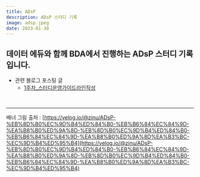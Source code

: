 ```yaml
---
title: ADsP
description: ADsP 스터디 기록 
image: adsp.jpeg
date: 2023-01-30
---
```

## 데이터 에듀와 함께 BDA에서 진행하는 ADsP 스터디 기록입니다.
- 관련 블로그 포스팅 글
    - [1주차_스터디운영가이드라인작성](2023-02-01-eleventh.md)

<br/>

-------
배너 그림 출처 : [https://velog.io/@zinu/ADsP-%EB%8D%B0%EC%9D%B4%ED%84%B0-%EB%B6%84%EC%84%9D-%EA%B8%B0%ED%9A%8D-%EB%8D%B0%EC%9D%B4%ED%84%B0-%EB%B6%84%EC%84%9D-%EA%B8%B0%ED%9A%8D%EA%B3%BC-%EC%9D%B4%ED%95%B4](https://velog.io/@zinu/ADsP-%EB%8D%B0%EC%9D%B4%ED%84%B0-%EB%B6%84%EC%84%9D-%EA%B8%B0%ED%9A%8D-%EB%8D%B0%EC%9D%B4%ED%84%B0-%EB%B6%84%EC%84%9D-%EA%B8%B0%ED%9A%8D%EA%B3%BC-%EC%9D%B4%ED%95%B4)
